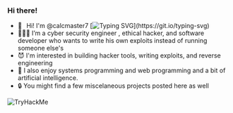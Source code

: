 ### Hi there! 

- 👻⠀Hi! I'm @calcmaster7
[![Typing SVG](https://readme-typing-svg.demolab.com/?lines=My+name+is+Dan+Gray;Nice+to+meet+you!!!)](https://git.io/typing-svg)
- 🧑🏻‍💻 I’m a cyber security engineer , ethical hacker, and software developer
     who wants to write his own exploits instead of running someone else's 
- 😈 I'm interested in building hacker tools, writing exploits, and reverse engineering
- 🤖 I also enjoy systems programming and web programming and a bit of artificial intelligence. 
- 🔒 You might find a few miscelaneous projects posted here as well
<img src="https://tryhackme-badges.s3.amazonaws.com/graywind.png" alt="TryHackMe">
<!--
**calcmaster7/calcmaster7** is a ✨ _special_ ✨ repository because its `README.md` (this file) appears on your GitHub profile.
<img src="https://tryhackme-badges.s3.amazonaws.com/graywind.png" alt="TryHackMe">
Here are some ideas to get you started:

- 👻⠀Hi! I'm @calcmaster7
- 🧑🏻‍💻 I’m a cyber security engineer , ethical hacker, and software developer
     who wants to write his own exploits instead of running someone else's 
- 😈 I'm interested in building hacker tools, writing exploits, and reverse engineering
- 🤖 I also enjoy systems programming and writing web applications. After all To attack a system,
     you should a bit of experience building them, in my opinion.
- 🔒 You might find a few miscelaneous projects posted here as well

-->
